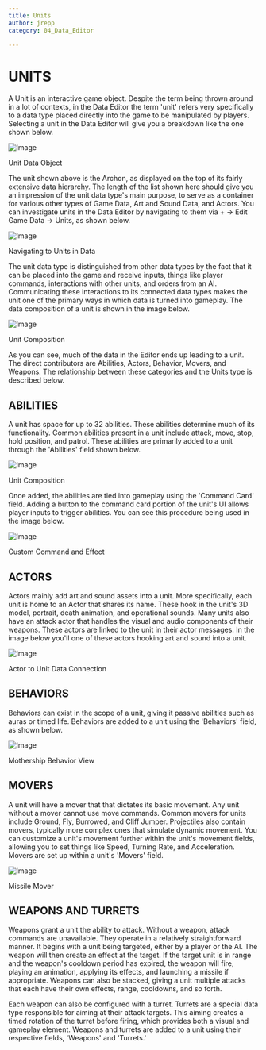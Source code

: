 ```yaml
---
title: Units
author: jrepp
category: 04_Data_Editor

---
```

UNITS
=====

A Unit is an interactive game object. Despite the term being thrown
around in a lot of contexts, in the Data Editor the term 'unit' refers
very specifically to a data type placed directly into the game to be
manipulated by players. Selecting a unit in the Data Editor will give
you a breakdown like the one shown below.

![Image](./059_Units/image1.png)

Unit Data Object

The unit shown above is the Archon, as displayed on the top of its
fairly extensive data hierarchy. The length of the list shown here
should give you an impression of the unit data type's main purpose, to
serve as a container for various other types of Game Data, Art and Sound
Data, and Actors. You can investigate units in the Data Editor by
navigating to them via + -\> Edit Game Data -\> Units, as shown below.

![Image](./059_Units/image2.png)

Navigating to Units in Data

The unit data type is distinguished from other data types by the fact
that it can be placed into the game and receive inputs, things like
player commands, interactions with other units, and orders from an AI.
Communicating these interactions to its connected data types makes the
unit one of the primary ways in which data is turned into gameplay. The
data composition of a unit is shown in the image below.

![Image](./059_Units/image3.png)

Unit Composition

As you can see, much of the data in the Editor ends up leading to a
unit. The direct contributors are Abilities, Actors, Behavior, Movers,
and Weapons. The relationship between these categories and the Units
type is described below.

ABILITIES
---------

A unit has space for up to 32 abilities. These abilities determine much
of its functionality. Common abilities present in a unit include attack,
move, stop, hold position, and patrol. These abilities are primarily
added to a unit through the 'Abilities' field shown below.

![Image](./059_Units/image4.png)

Unit Composition

Once added, the abilities are tied into gameplay using the 'Command
Card' field. Adding a button to the command card portion of the unit's
UI allows player inputs to trigger abilities. You can see this procedure
being used in the image below.

![Image](./059_Units/image5.png)

Custom Command and Effect

ACTORS
------

Actors mainly add art and sound assets into a unit. More specifically,
each unit is home to an Actor that shares its name. These hook in the
unit's 3D model, portrait, death animation, and operational sounds. Many
units also have an attack actor that handles the visual and audio
components of their weapons. These actors are linked to the unit in
their actor messages. In the image below you'll one of these actors
hooking art and sound into a unit.

![Image](./059_Units/image6.png)

Actor to Unit Data Connection

BEHAVIORS
---------

Behaviors can exist in the scope of a unit, giving it passive abilities
such as auras or timed life. Behaviors are added to a unit using the
'Behaviors' field, as shown below.

![Image](./059_Units/image7.png)

Mothership Behavior View

MOVERS
------

A unit will have a mover that that dictates its basic movement. Any unit
without a mover cannot use move commands. Common movers for units
include Ground, Fly, Burrowed, and Cliff Jumper. Projectiles also
contain movers, typically more complex ones that simulate dynamic
movement. You can customize a unit's movement further within the unit's
movement fields, allowing you to set things like Speed, Turning Rate,
and Acceleration. Movers are set up within a unit's 'Movers' field.

![Image](./059_Units/image8.png)

Missile Mover

WEAPONS AND TURRETS
-------------------

Weapons grant a unit the ability to attack. Without a weapon, attack
commands are unavailable. They operate in a relatively straightforward
manner. It begins with a unit being targeted, either by a player or the
AI. The weapon will then create an effect at the target. If the target
unit is in range and the weapon's cooldown period has expired, the
weapon will fire, playing an animation, applying its effects, and
launching a missile if appropriate. Weapons can also be stacked, giving
a unit multiple attacks that each have their own effects, range,
cooldowns, and so forth.

Each weapon can also be configured with a turret. Turrets are a special
data type responsible for aiming at their attack targets. This aiming
creates a timed rotation of the turret before firing, which provides
both a visual and gameplay element. Weapons and turrets are added to a
unit using their respective fields, 'Weapons' and 'Turrets.'
